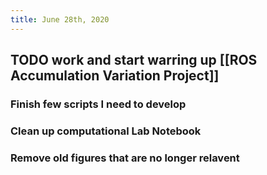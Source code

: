 ```yaml
---
title: June 28th, 2020
---
```


## TODO work and start warring up [[ROS Accumulation Variation Project]]
### Finish few scripts I need to develop

### Clean up computational Lab Notebook

### Remove old figures that are no longer relavent

### 
